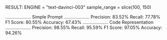 RESULT:
ENGINE = "text-davinci-003"
sample_range = slice(100, 150)

.................... Simple Prompt ....................
Precision: 83.52%
Recall: 77.78%
F1 Score: 80.55%
Accuracy: 67.43%
.................... Code Representation ....................
Precision: 98.55%
Recall: 95.59%
F1 Score: 97.05%
Accuracy: 94.26%
